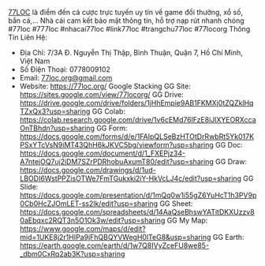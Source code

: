 [77LOC](https://77loc.org/) là điểm đến cá cược trực tuyến uy tín về game đổi thưởng, xổ số, bắn cá,... Nhà cái cam kết bảo mật thông tin, hỗ trợ nạp rút nhanh chóng
#77loc #777loc #nhacai77loc #link77loc #trangchu77loc #77locorg
Thông Tin Liên Hệ:
- Địa Chỉ: 7/3A Đ. Nguyễn Thị Thập, Bình Thuận, Quận 7, Hồ Chí Minh, Việt Nam
- Số Điện Thoại: 0778009102
- Email: 77loc.org@gmail.com
- Website: https://77loc.org/
Google Stacking
GG Site: https://sites.google.com/view/77locorg/
GG Drive: https://drive.google.com/drive/folders/1jHhEmpie9AB1FKMXj0tZQZklHqTZxQx3?usp=sharing
GG Colab: https://colab.research.google.com/drive/1v6cEMd76lFzE8iJlXYEORXccaOnTBhdn?usp=sharing
GG Form: https://docs.google.com/forms/d/e/1FAIpQLSeBzHTOtDrRwbRt5Yk017KPSxYTcVsN9iMT43QhH6kJKVC5bg/viewform?usp=sharing
GG Doc: https://docs.google.com/document/d/1_FXEPjz34-A7ntejOQ7uj2iDM7SZrPDRhobuAxumT80/edit?usp=sharing
GG Draw: https://docs.google.com/drawings/d/1ud-LBODI6WstPPZisOTWe7FmTGukxki2iY-HkVcLJ4c/edit?usp=sharing
GG Slide: https://docs.google.com/presentation/d/1mQq0w1i55gZ6YuHcT1h3PV9p0Cb0HcZJOmLET-ss2lk/edit?usp=sharing
GG Sheet: https://docs.google.com/spreadsheets/d/14AaQseBhswYATitDKXUzzv80aEbqxc2RQT3n5O1Ok3w/edit?usp=sharing
GG My Map: https://www.google.com/maps/d/edit?mid=1UKE8j2r1HIPa9jFhQBQYVWegH0lTeG8&usp=sharing
GG Earth: https://earth.google.com/earth/d/1w7Q8IVyZceFU8we85-_dbm0CxRq2ab3K?usp=sharing